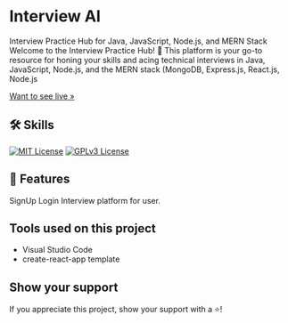 # Interview AI

Interview Practice Hub for Java, JavaScript, Node.js, and MERN Stack
Welcome to the Interview Practice Hub! 🚀 This platform is your go-to resource for honing your skills and acing technical interviews in Java, JavaScript, Node.js, and the MERN stack (MongoDB, Express.js, React.js, Node.js

[Want to see live »]()


## 🛠 Skills
[![MIT License](https://camo.githubusercontent.com/268ac512e333b69600eb9773a8f80b7a251f4d6149642a50a551d4798183d621/68747470733a2f2f696d672e736869656c64732e696f2f62616467652f52656163742d3230323332413f7374796c653d666f722d7468652d6261646765266c6f676f3d7265616374266c6f676f436f6c6f723d363144414642)](https://choosealicense.com/licenses/mit/) [![GPLv3 License](https://camo.githubusercontent.com/93c855ae825c1757f3426f05a05f4949d3b786c5b22d0edb53143a9e8f8499f6/68747470733a2f2f696d672e736869656c64732e696f2f62616467652f4a6176615363726970742d3332333333303f7374796c653d666f722d7468652d6261646765266c6f676f3d6a617661736372697074266c6f676f436f6c6f723d463744463145)](https://opensource.org/licenses/)


## 🚀 Features
SignUp
Login
Interview platform for user.



## Tools used on this project
- Visual Studio Code
- create-react-app template
## Show your support

If you appreciate this project, show your support with a ⭐!
